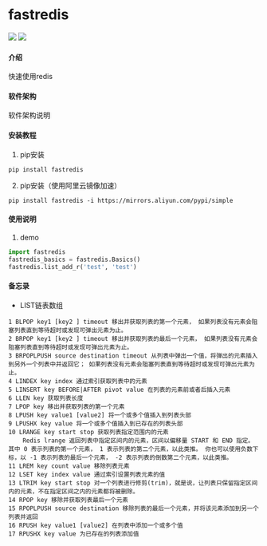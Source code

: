 # fastredis
![](https://img.shields.io/badge/Python-3.8.6-green.svg)
![](https://img.shields.io/badge/redis-4.1.0-green.svg)

#### 介绍
快速使用redis

#### 软件架构
软件架构说明


#### 安装教程

1.  pip安装
```shell script
pip install fastredis
```
2.  pip安装（使用阿里云镜像加速）
```shell script
pip install fastredis -i https://mirrors.aliyun.com/pypi/simple
```


#### 使用说明

1.  demo
```python
import fastredis
fastredis_basics = fastredis.Basics()
fastredis.list_add_r('test', 'test')
```


#### 备忘录
- LIST链表数组
```text
1 BLPOP key1 [key2 ] timeout 移出并获取列表的第一个元素， 如果列表没有元素会阻塞列表直到等待超时或发现可弹出元素为止。
2 BRPOP key1 [key2 ] timeout 移出并获取列表的最后一个元素， 如果列表没有元素会阻塞列表直到等待超时或发现可弹出元素为止。
3 BRPOPLPUSH source destination timeout 从列表中弹出一个值，将弹出的元素插入到另外一个列表中并返回它； 如果列表没有元素会阻塞列表直到等待超时或发现可弹出元素为止。
4 LINDEX key index 通过索引获取列表中的元素
5 LINSERT key BEFORE|AFTER pivot value 在列表的元素前或者后插入元素
6 LLEN key 获取列表长度
7 LPOP key 移出并获取列表的第一个元素
8 LPUSH key value1 [value2] 将一个或多个值插入到列表头部
9 LPUSHX key value 将一个或多个值插入到已存在的列表头部
10 LRANGE key start stop 获取列表指定范围内的元素
    Redis lrange 返回列表中指定区间内的元素，区间以偏移量 START 和 END 指定。 其中 0 表示列表的第一个元素， 1 表示列表的第二个元素，以此类推。 你也可以使用负数下标，以 -1 表示列表的最后一个元素， -2 表示列表的倒数第二个元素，以此类推。
11 LREM key count value 移除列表元素
12 LSET key index value 通过索引设置列表元素的值
13 LTRIM key start stop 对一个列表进行修剪(trim)，就是说，让列表只保留指定区间内的元素，不在指定区间之内的元素都将被删除。
14 RPOP key 移除并获取列表最后一个元素
15 RPOPLPUSH source destination 移除列表的最后一个元素，并将该元素添加到另一个列表并返回
16 RPUSH key value1 [value2] 在列表中添加一个或多个值
17 RPUSHX key value 为已存在的列表添加值

```